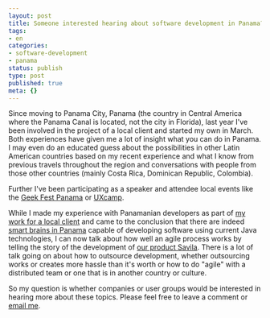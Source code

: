 ```yaml
---
layout: post
title: Someone interested hearing about software development in Panama?
tags:
- en
categories:
- software-development
- panama
status: publish
type: post
published: true
meta: {}
---
```

<p>Since moving to Panama City, Panama (the country in Central America where the Panama Canal is located, not the city in Florida), last year I've been involved in the project of a local client and started my own in March. Both experiences have given me a lot of insight what you can do in Panama. I may even do an educated guess about the possibilities in other Latin American countries based on my recent experience and what I know from previous travels throughout the region and conversations with people from those other countries (mainly Costa Rica, Dominican Republic, Colombia).</p>

<p>Further I've been participating as a speaker and attendee local events like the <a href="/2007/01/31/1170302593849.html">Geek Fest Panama</a> or <a href="/2007/01/26/1169851864609.html">UXcamp</a>.</p>

<p>While I made my experience with Panamanian developers as part of <a href="/2006/11/19/1163975982519.html">my work for a local client</a> and came to the conclusion that there are indeed <a href="/2007/01/19/1169234827855.html">smart brains in Panama</a> capable of developing software using current Java technologies, I can now talk about how well an agile process works by telling the story of the development of <a href="http://www.caimito.net/caimitoEnglish/categories/Savila/">our product Savila</a>. There is a lot of talk going on about how to outsource development, whether outsourcing works or creates more hassle than it's worth or how to do "agile" with a distributed team or one that is in another country or culture.</p>
<p>
So my question is whether companies or user groups would be interested in hearing more about these topics. Please feel free to leave a comment or <a href="mailto:sns@caimito.net?subject=Development in Panama">email me</a>.</p>
